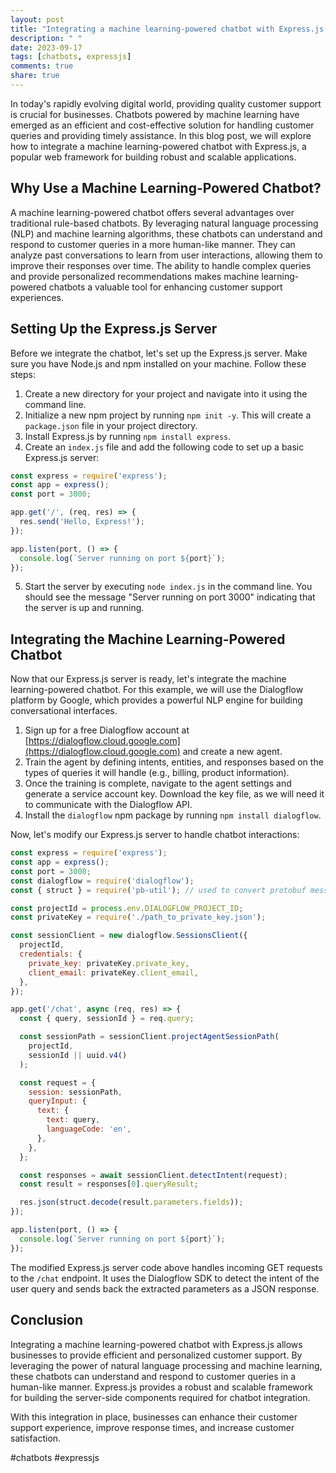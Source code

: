 ```yaml
---
layout: post
title: "Integrating a machine learning-powered chatbot with Express.js for customer support"
description: " "
date: 2023-09-17
tags: [chatbots, expressjs]
comments: true
share: true
---
```


In today's rapidly evolving digital world, providing quality customer support is crucial for businesses. Chatbots powered by machine learning have emerged as an efficient and cost-effective solution for handling customer queries and providing timely assistance. In this blog post, we will explore how to integrate a machine learning-powered chatbot with Express.js, a popular web framework for building robust and scalable applications.

## Why Use a Machine Learning-Powered Chatbot?

A machine learning-powered chatbot offers several advantages over traditional rule-based chatbots. By leveraging natural language processing (NLP) and machine learning algorithms, these chatbots can understand and respond to customer queries in a more human-like manner. They can analyze past conversations to learn from user interactions, allowing them to improve their responses over time. The ability to handle complex queries and provide personalized recommendations makes machine learning-powered chatbots a valuable tool for enhancing customer support experiences.

## Setting Up the Express.js Server

Before we integrate the chatbot, let's set up the Express.js server. Make sure you have Node.js and npm installed on your machine. Follow these steps:

1. Create a new directory for your project and navigate into it using the command line.
2. Initialize a new npm project by running `npm init -y`. This will create a `package.json` file in your project directory.
3. Install Express.js by running `npm install express`.
4. Create an `index.js` file and add the following code to set up a basic Express.js server:

```javascript
const express = require('express');
const app = express();
const port = 3000;

app.get('/', (req, res) => {
  res.send('Hello, Express!');
});

app.listen(port, () => {
  console.log(`Server running on port ${port}`);
});
```

5. Start the server by executing `node index.js` in the command line. You should see the message "Server running on port 3000" indicating that the server is up and running.

## Integrating the Machine Learning-Powered Chatbot

Now that our Express.js server is ready, let's integrate the machine learning-powered chatbot. For this example, we will use the Dialogflow platform by Google, which provides a powerful NLP engine for building conversational interfaces.

1. Sign up for a free Dialogflow account at [https://dialogflow.cloud.google.com](https://dialogflow.cloud.google.com) and create a new agent.
2. Train the agent by defining intents, entities, and responses based on the types of queries it will handle (e.g., billing, product information).
3. Once the training is complete, navigate to the agent settings and generate a service account key. Download the key file, as we will need it to communicate with the Dialogflow API.
4. Install the `dialogflow` npm package by running `npm install dialogflow`.

Now, let's modify our Express.js server to handle chatbot interactions:

```javascript
const express = require('express');
const app = express();
const port = 3000;
const dialogflow = require('dialogflow');
const { struct } = require('pb-util'); // used to convert protobuf messages to JSON

const projectId = process.env.DIALOGFLOW_PROJECT_ID;
const privateKey = require('./path_to_private_key.json');

const sessionClient = new dialogflow.SessionsClient({
  projectId,
  credentials: {
    private_key: privateKey.private_key,
    client_email: privateKey.client_email,
  },
});

app.get('/chat', async (req, res) => {
  const { query, sessionId } = req.query;

  const sessionPath = sessionClient.projectAgentSessionPath(
    projectId,
    sessionId || uuid.v4()
  );

  const request = {
    session: sessionPath,
    queryInput: {
      text: {
        text: query,
        languageCode: 'en',
      },
    },
  };

  const responses = await sessionClient.detectIntent(request);
  const result = responses[0].queryResult;

  res.json(struct.decode(result.parameters.fields));
});

app.listen(port, () => {
  console.log(`Server running on port ${port}`);
});
```

The modified Express.js server code above handles incoming GET requests to the `/chat` endpoint. It uses the Dialogflow SDK to detect the intent of the user query and sends back the extracted parameters as a JSON response.

## Conclusion

Integrating a machine learning-powered chatbot with Express.js allows businesses to provide efficient and personalized customer support. By leveraging the power of natural language processing and machine learning, these chatbots can understand and respond to customer queries in a human-like manner. Express.js provides a robust and scalable framework for building the server-side components required for chatbot integration.

With this integration in place, businesses can enhance their customer support experience, improve response times, and increase customer satisfaction.

#chatbots #expressjs